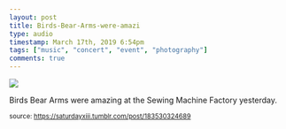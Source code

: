 ```yaml
---
layout: post
title: Birds-Bear-Arms-were-amazi
type: audio
timestamp: March 17th, 2019 6:54pm
tags: ["music", "concert", "event", "photography"]
comments: true
---
```

<img src="https://saturdayxiii.github.io/media/183530324689.jpg"/>

Birds Bear Arms were amazing at the Sewing Machine Factory yesterday.
 
  
<small>source: https://saturdayxiii.tumblr.com/post/183530324689</small>